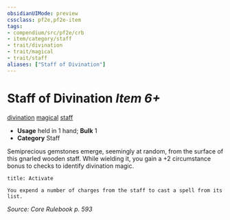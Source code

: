 ```yaml
---
obsidianUIMode: preview
cssclass: pf2e,pf2e-item
tags:
- compendium/src/pf2e/crb
- item/category/staff
- trait/divination
- trait/magical
- trait/staff
aliases: ["Staff of Divination"]
---
```

# Staff of Divination *Item 6+*  
[divination](../../../Rules/traits/divination.md)  [magical](../../../Rules/traits/magical.md)  [staff](../../../Rules/traits/staff.md)  

- **Usage** held in 1 hand; **Bulk** 1
- **Category** Staff

Semiprecious gemstones emerge, seemingly at random, from the surface of this gnarled wooden staff. While wielding it, you gain a +2 circumstance bonus to checks to identify divination magic.

```ad-embed-ability
title: Activate

You expend a number of charges from the staff to cast a spell from its list.
```

*Source: Core Rulebook p. 593*